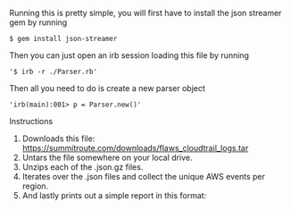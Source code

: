 Running this is pretty simple, you will first have to install the json streamer gem by running
```
$ gem install json-streamer
```
Then you can just open an irb session loading this file by running
```
'$ irb -r ./Parser.rb'
```
Then all you need to do is create a new parser object 
```
'irb(main):001> p = Parser.new()'
```

Instructions
1. Downloads this file: https://summitroute.com/downloads/flaws_cloudtrail_logs.tar
2. Untars the file somewhere on your local drive.
3. Unzips each of the .json.gz files.
4. Iterates over the .json files and collect the unique AWS events per region.
5. And lastly prints out a simple report in this format:
